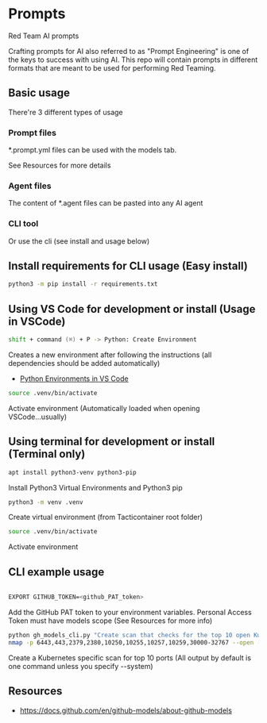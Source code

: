 # Prompts

Red Team AI prompts

Crafting prompts for AI also referred to as "Prompt Engineering" is one of the keys to success with using AI. This repo will contain prompts in different formats that are meant to be used for performing Red Teaming.

## Basic usage

There're 3 different types of usage

### Prompt files

*.prompt.yml files can be used with the models tab. 

See Resources for more details

### Agent files

The content of *.agent files can be pasted into any AI agent

### CLI tool

Or use the cli (see install and usage below)

## Install requirements for CLI usage (Easy install)

```zsh
python3 -m pip install -r requirements.txt
```

## Using VS Code for development or install (Usage in VSCode)

```zsh
shift + command (⌘) + P -> Python: Create Environment
```

Creates a new environment after following the instructions (all dependencies should be added automatically)

* [Python Environments in VS Code](https://code.visualstudio.com/docs/python/environments)

```zsh
source .venv/bin/activate
```

Activate environment (Automatically loaded when opening VSCode...usually)

## Using terminal for development or install (Terminal only)

```zsh
apt install python3-venv python3-pip
```

Install Python3 Virtual Environments and Python3 pip

```zsh
python3 -m venv .venv
```

Create virtual environment (from Tacticontainer root folder)

```zsh
source .venv/bin/activate
```

Activate environment

## CLI example usage

```zsh

EXPORT GITHUB_TOKEN=<github_PAT_token>

```

Add the GitHub PAT token to your environment variables. Personal Access Token must have models scope (See Resources for more info)

```zsh
python gh_models_cli.py "Create scan that checks for the top 10 open Kubernetes ports"
nmap -p 6443,443,2379,2380,10250,10255,10257,10259,30000-32767 --open -sV TARGET_IP
```

Create a Kubernetes specific scan for top 10 ports (All output by default is one command unless you specify --system)

## Resources
* https://docs.github.com/en/github-models/about-github-models
